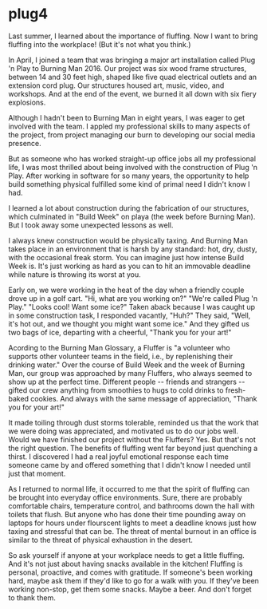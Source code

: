 # plug4

Last summer, I learned about the importance of fluffing. Now I want to bring fluffing into the workplace! (But it's not what you think.)

In April, I joined a team that was bringing a major art installation called Plug 'n Play to Burning Man 2016. Our project was six wood frame structures, between 14 and 30 feet high, shaped like five quad electrical outlets and an extension cord plug. Our structures housed art, music, video, and workshops. And at the end of the event, we burned it all down with six fiery explosions.

Although I hadn't been to Burning Man in eight years, I was eager to get involved with the team. I appled my professional skills to many aspects of the project, from project managing our burn to developing our social media presence.

But as someone who has worked straight-up office jobs all my professional life, I was most thrilled about being involved with the construction of Plug 'n Play. After working in software for so many years, the opportunity to help build something physical fulfilled some kind of primal need I didn't know I had.

I learned a lot about construction during the fabrication of our structures, which culminated in "Build Week" on playa (the week before Burning Man). But I took away some unexpected lessons as well.

I always knew construction would be physically taxing. And Burning Man takes place in an environment that is harsh by any standard: hot, dry, dusty, with the occasional freak storm. You can imagine just how intense Build Week is. It's just working as hard as you can to hit an immovable deadline while nature is throwing its worst at you.

Early on, we were working in the heat of the day when a friendly couple drove up in a golf cart. "Hi, what are you working on?" "We're called Plug 'n Play." "Looks cool! Want some ice?" Taken aback because I was caught up in some construction task, I responded vacantly, "Huh?" They said, "Well, it's hot out, and we thought you might want some ice." And they gifted us two bags of ice, departing with a cheerful, "Thank you for your art!"

Acording to the Burning Man Glossary, a Fluffer is "a volunteer who supports other volunteer teams in the field, i.e., by replenishing their drinking water." Over the course of Build Week and the week of Burning Man, our group was approached by many Fluffers, who always seemed to show up at the perfect time. Different people -- friends and strangers -- gifted our crew anything from smoothies to hugs to cold drinks to fresh-baked cookies. And always with the same message of appreciation, "Thank you for your art!"

It made toiling through dust storms tolerable, reminded us that the work that we were doing was appreciated, and motivated us to do our jobs well. Would we have finished our project without the Fluffers? Yes. But that's not the right question. The benefits of fluffing went far beyond just quenching a thirst. I discovered I had a real joyful emotional response each time someone came by and offered something that I didn't know I needed until just that moment.

As I returned to normal life, it occurred to me that the spirit of fluffing can be brought into everyday office environments. Sure, there are probably comfortable chairs, temperature control, and bathrooms down the hall with toilets that flush. But anyone who has done their time pounding away on laptops for hours under flourscent lights to meet a deadline knows just how taxing and stressful that can be. The threat of mental burnout in an office is similar to the threat of physical exhaustion in the desert.

So ask yourself if anyone at your workplace needs to get a little fluffing. And it's not just about having snacks available in the kitchen! Fluffing is personal, proactive, and comes with gratitude. If someone's been working hard, maybe ask them if they'd like to go for a walk with you. If they've been working non-stop, get them some snacks. Maybe a beer. And don't forget to thank them.
